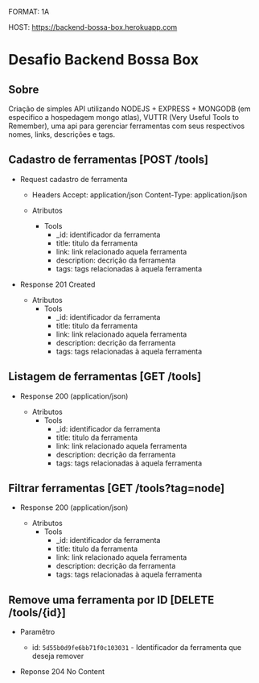 FORMAT: 1A

HOST: https://backend-bossa-box.herokuapp.com

#  Desafio Backend Bossa Box 

## Sobre 

Criação de simples API utilizando NODEJS + EXPRESS + MONGODB  (em especifico a hospedagem mongo atlas), VUTTR (Very Useful Tools to Remember), uma api para gerenciar ferramentas com seus respectivos nomes, links, descrições e tags.  

## Cadastro de ferramentas [POST /tools]

+ Request cadastro de ferramenta
    + Headers
         Accept: application/json 
         Content-Type: application/json
         
    + Atributos 
        - Tools
            - _id: identificador da ferramenta
            - title: titulo da ferramenta 
            - link: link relacionado aquela ferramenta
            - description: decrição da ferramenta 
            - tags: tags relacionadas à aquela ferramenta



+ Response 201 Created 

    + Atributos 
        - Tools
            - _id: identificador da ferramenta
            - title: titulo da ferramenta 
            - link: link relacionado aquela ferramenta
            - description: decrição da ferramenta 
            - tags: tags relacionadas à aquela ferramenta
 


## Listagem de ferramentas [GET /tools]

+ Response 200 (application/json)

    + Atributos 
        - Tools
            - _id: identificador da ferramenta
            - title: titulo da ferramenta 
            - link: link relacionado aquela ferramenta
            - description: decrição da ferramenta 
            - tags: tags relacionadas à aquela ferramenta

 

## Filtrar ferramentas  [GET /tools?tag=node]

+ Response 200 (application/json)

    + Atributos 
        - Tools
            - _id: identificador da ferramenta
            - title: titulo da ferramenta 
            - link: link relacionado aquela ferramenta
            - description: decrição da ferramenta 
            - tags: tags relacionadas à aquela ferramenta
  


## Remove uma ferramenta por ID [DELETE /tools/{id}]

+ Paramêtro 
    + id: `5d55b0d9fe6bb71f0c103031` - Identificador da ferramenta que deseja remover

+ Reponse 204 No Content

